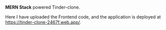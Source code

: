**MERN Stack** powered Tinder-clone. 

Here I have uploaded the Frontend code, and the application is deployed at https://tinder-clone-2467f.web.app/.
